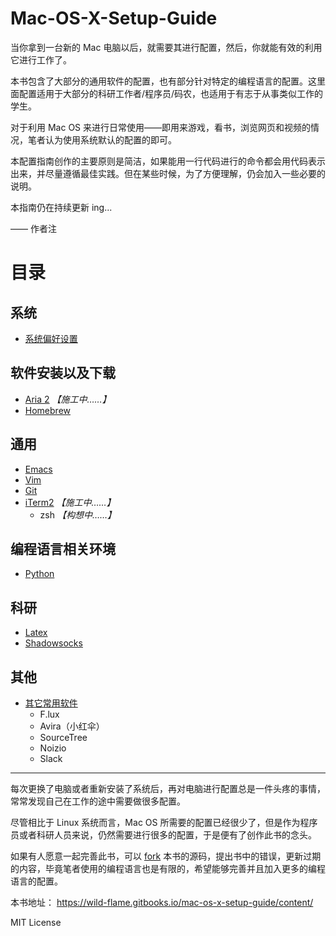 # Mac-OS-X-Setup-Guide

当你拿到一台新的 Mac 电脑以后，就需要其进行配置，然后，你就能有效的利用它进行工作了。

本书包含了大部分的通用软件的配置，也有部分针对特定的编程语言的配置。这里面配置适用于大部分的科研工作者/程序员/码农，也适用于有志于从事类似工作的学生。

对于利用 Mac OS 来进行日常使用——即用来游戏，看书，浏览网页和视频的情况，笔者认为使用系统默认的配置的即可。 

<!-- 但本指南对于日常使用并非完全无用。尽管从整体上讲 Mac OS 的默认的设置已经相对合适了，但是仍有一些可以值得改进的细节，此种情况请酌情参考。 -->

本配置指南创作的主要原则是简洁，如果能用一行代码进行的命令都会用代码表示出来，并尽量遵循最佳实践。但在某些时候，为了方便理解，仍会加入一些必要的说明。

本指南仍在持续更新 ing...

—— 作者注

# 目录

## 系统

* [系统偏好设置](preference_and_settings.md)

## 软件安装以及下载
* [Aria 2](aria_2.md)  *【施工中……】*
* [Homebrew](homebrew.md)

## 通用
* [Emacs](emacs.md)
* [Vim](vim.md)
* [Git](git.md)
* [iTerm2](iterm2.md) *【施工中……】*
    - zsh  *【构想中……】*

## 编程语言相关环境
* [Python](python.md)

## 科研
* [Latex](latex.md)
* [Shadowsocks](shadowsocks.md)

## 其他

* [其它常用软件](Others.md)
    - F.lux
    - Avira（小红伞）
    - SourceTree 
    - Noizio
    - Slack
    

---

每次更换了电脑或者重新安装了系统后，再对电脑进行配置总是一件头疼的事情，常常发现自己在工作的途中需要做很多配置。

尽管相比于 Linux 系统而言，Mac OS 所需要的配置已经很少了，但是作为程序员或者科研人员来说，仍然需要进行很多的配置，于是便有了创作此书的念头。

如果有人愿意一起完善此书，可以 [fork]( https://github.com/wild-flame/mac-os-x-setup-guide) 本书的源码，提出书中的错误，更新过期的内容，毕竟笔者使用的编程语言也是有限的，希望能够完善并且加入更多的编程语言的配置。

本书地址： https://wild-flame.gitbooks.io/mac-os-x-setup-guide/content/

MIT License


